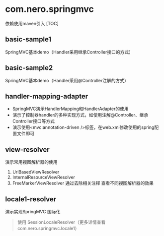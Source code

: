 # com.nero.springmvc
依赖使用maven引入
[TOC]
## basic-sample1
SpringMVC基本demo（Handler采用继承Controller接口的方式）
## basic-sample2
SpringMVC基本demo（Handler采用@Controller注解的方式）
## handler-mapping-adapter
- SpringMVC演示HandlerMapping和HandlerAdapter的使用
- 演示了控制器handler的多种实现方式，如使用注解@Controller、继承Controller接口等方式
- 演示使用<mvc:annotation-driven />标签，在web.xml修改使用的spring配置文件即可
## view-resolver
演示常用视图解析器的使用
1. UrlBasedViewResolver
1. InternalResourceViewResolver
1. FreeMarkerViewResolver
通过去除相关注释 查看不同视图解析器的效果

## locale1-resolver
演示实现SpringMVC 国际化
>使用 SessionLocaleResolver（更多详情查看com.nero.springmvc.locale1）